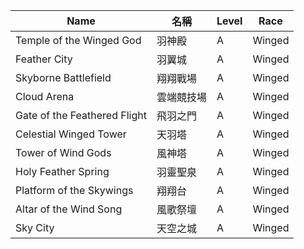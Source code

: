 | Name                         | 名稱           | Level | Race   |
|------------------------------|----------------|-------|--------|
| Temple of the Winged God     | 羽神殿         | A     | Winged |
| Feather City                 | 羽翼城         | A     | Winged |
| Skyborne Battlefield         | 翔翔戰場       | A     | Winged |
| Cloud Arena                  | 雲端競技場     | A     | Winged |
| Gate of the Feathered Flight | 飛羽之門       | A     | Winged |
| Celestial Winged Tower       | 天羽塔         | A     | Winged |
| Tower of Wind Gods           | 風神塔         | A     | Winged |
| Holy Feather Spring          | 羽靈聖泉       | A     | Winged |
| Platform of the Skywings     | 翔翔台         | A     | Winged |
| Altar of the Wind Song       | 風歌祭壇       | A     | Winged |
| Sky City                     | 天空之城       | A     | Winged |

